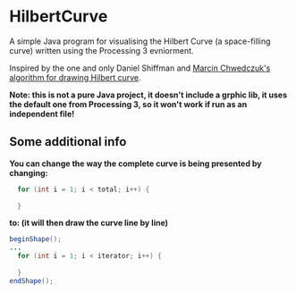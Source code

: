 # HilbertCurve

A simple Java program for visualising the Hilbert Curve (a space-filling curve) written using the Processing 3 evniorment.

Inspired by the one and only Daniel Shiffman and [Marcin Chwedczuk's algorithm for drawing Hilbert curve](http://blog.marcinchwedczuk.pl/iterative-algorithm-for-drawing-hilbert-curve).

**Note: this is not a pure Java project, it doesn't include a grphic lib, it uses the default one from Processing 3, so it won't work if run as an independent file!**

## Some additional info
**You can change the way the complete curve is being presented by changing:**
```java
  for (int i = 1; i < total; i++) {
  
  }
```
**to: (it will then draw the curve line by line)**
```java
beginShape();
...
  for (int i = 1; i < iterator; i++) {
  
  }
endShape();
```
